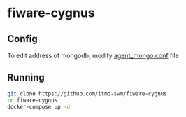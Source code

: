 # fiware-cygnus

## <a name="config"/> Config
To edit address of mongodb, modify [agent_mongo.conf](agent_mongo.conf) file

## <a name="running"/> Running

```bash
git clone https://github.com/itmo-swm/fiware-cygnus
cd fiware-cygnus
docker-compose up -d
```
